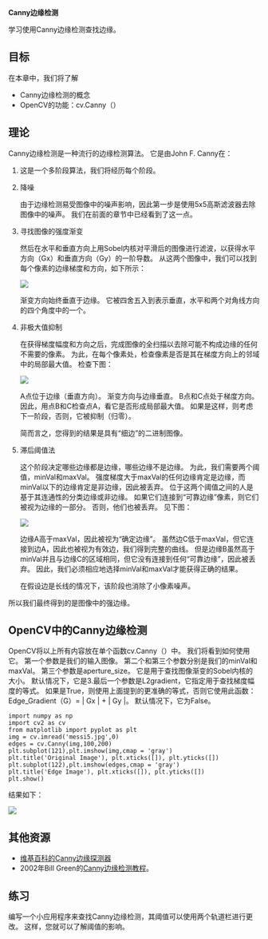 **Canny边缘检测**

学习使用Canny边缘检测查找边缘。

## 目标 ##

在本章中，我们将了解

- Canny边缘检测的概念
- OpenCV的功能：cv.Canny（）

## 理论 ##

Canny边缘检测是一种流行的边缘检测算法。 它是由John F. Canny在：

1. 这是一个多阶段算法，我们将经历每个阶段。
1. 降噪

	由于边缘检测易受图像中的噪声影响，因此第一步是使用5x5高斯滤波器去除图像中的噪声。 我们在前面的章节中已经看到了这一点。

1. 寻找图像的强度渐变

	然后在水平和垂直方向上用Sobel内核对平滑后的图像进行滤波，以获得水平方向（Gx）和垂直方向（Gy）的一阶导数。 从这两个图像中，我们可以找到每个像素的边缘梯度和方向，如下所示：

	![](https://i.imgur.com/5cF0X43.png)

	渐变方向始终垂直于边缘。 它被四舍五入到表示垂直，水平和两个对角线方向的四个角度中的一个。

1. 非极大值抑制

	在获得梯度幅度和方向之后，完成图像的全扫描以去除可能不构成边缘的任何不需要的像素。 为此，在每个像素处，检查像素是否是其在梯度方向上的邻域中的局部最大值。 检查下图：

	![](https://docs.opencv.org/4.1.0/nms.jpg)

	A点位于边缘（垂直方向）。 渐变方向与边缘垂直。 B点和C点处于梯度方向。 因此，用点B和C检查点A，看它是否形成局部最大值。 如果是这样，则考虑下一阶段，否则，它被抑制（归零）。

	简而言之，您得到的结果是具有“细边”的二进制图像。

1. 滞后阈值法

	这个阶段决定哪些边缘都是边缘，哪些边缘不是边缘。 为此，我们需要两个阈值，minVal和maxVal。 强度梯度大于maxVal的任何边缘肯定是边缘，而minVal以下的边缘肯定是非边缘，因此被丢弃。 位于这两个阈值之间的人是基于其连通性的分类边缘或非边缘。 如果它们连接到“可靠边缘”像素，则它们被视为边缘的一部分。 否则，他们也被丢弃。 见下图：

	![](https://docs.opencv.org/4.1.0/hysteresis.jpg)

	边缘A高于maxVal，因此被视为“确定边缘”。 虽然边C低于maxVal，但它连接到边A，因此也被视为有效边，我们得到完整的曲线。 但是边缘B虽然高于minVal并且与边缘C的区域相同，但它没有连接到任何“可靠边缘”，因此被丢弃。 因此，我们必须相应地选择minVal和maxVal才能获得正确的结果。

	在假设边是长线的情况下，该阶段也消除了小像素噪声。

所以我们最终得到的是图像中的强边缘。

## OpenCV中的Canny边缘检测 ##

OpenCV将以上所有内容放在单个函数cv.Canny（）中。 我们将看到如何使用它。 第一个参数是我们的输入图像。 第二个和第三个参数分别是我们的minVal和maxVal。 第三个参数是aperture_size。 它是用于查找图像渐变的Sobel内核的大小。 默认情况下，它是3.最后一个参数是L2gradient，它指定用于查找梯度幅度的等式。 如果是True，则使用上面提到的更准确的等式，否则它使用此函数：Edge_Gradient（G）= | Gx | + | Gy |。 默认情况下，它为False。

	import numpy as np
	import cv2 as cv
	from matplotlib import pyplot as plt
	img = cv.imread('messi5.jpg',0)
	edges = cv.Canny(img,100,200)
	plt.subplot(121),plt.imshow(img,cmap = 'gray')
	plt.title('Original Image'), plt.xticks([]), plt.yticks([])
	plt.subplot(122),plt.imshow(edges,cmap = 'gray')
	plt.title('Edge Image'), plt.xticks([]), plt.yticks([])
	plt.show()

结果如下：

![](https://docs.opencv.org/4.1.0/canny1.jpg)

## 其他资源 ##

- [维基百科的Canny边缘探测器](http://en.wikipedia.org/wiki/Canny_edge_detector)
- 2002年Bill Green的[Canny边缘检测教程](http://dasl.unlv.edu/daslDrexel/alumni/bGreen/www.pages.drexel.edu/_weg22/can_tut.html)。

## 练习 ##

编写一个小应用程序来查找Canny边缘检测，其阈值可以使用两个轨道栏进行更改。 这样，您就可以了解阈值的影响。